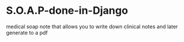 # S.O.A.P-done-in-Django
medical soap note that allows you to write down clinical notes and later generate to a pdf 
